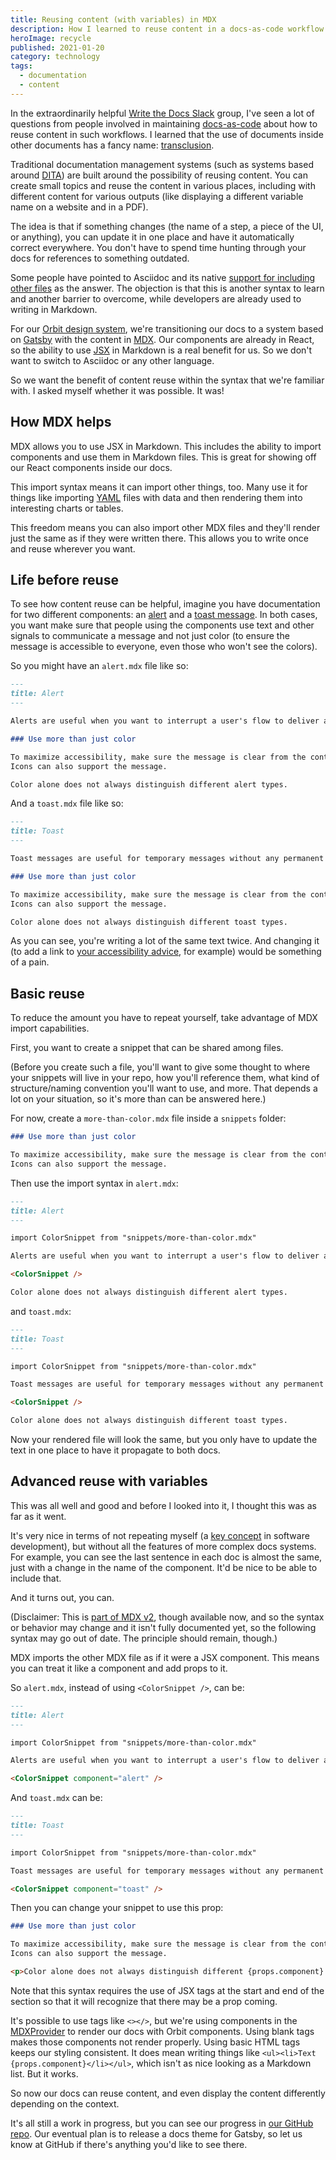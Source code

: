 ```yaml
---
title: Reusing content (with variables) in MDX
description: How I learned to reuse content in a docs-as-code workflow in MDX.
heroImage: recycle
published: 2021-01-20
category: technology
tags:
  - documentation
  - content
---
```


In the extraordinarily helpful [Write the Docs Slack](https://www.writethedocs.org/slack/) group,
I've seen a lot of questions from people involved in maintaining [docs-as-code](https://www.docslikecode.com/)
about how to reuse content in such workflows.
I learned that the use of documents inside other documents has a fancy name: [transclusion](https://en.wikipedia.org/wiki/Transclusion).

Traditional documentation management systems (such as systems based around [DITA](https://en.wikipedia.org/wiki/Darwin_Information_Typing_Architecture))
are built around the possibility of reusing content.
You can create small topics and reuse the content in various places,
including with different content for various outputs (like displaying a different variable name on a website and in a PDF).

The idea is that if something changes (the name of a step, a piece of the UI, or anything),
you can update it in one place and have it automatically correct everywhere.
You don't have to spend time hunting through your docs for references to something outdated.

Some people have pointed to Asciidoc and its native [support for including other files](https://asciidoc.org/userguide.html#_system_macros) as the answer.
The objection is that this is another syntax to learn and another barrier to overcome, while developers are already used to writing in Markdown.

For our [Orbit design system](https://orbit.kiwi/),
we're transitioning our docs to a system based on [Gatsby](https://gatsbyjs.com/) with the content in [MDX](https://mdxjs.com/).
Our components are already in React, so the ability to use [JSX](https://reactjs.org/docs/introducing-jsx.html) in Markdown is a real benefit for us.
So we don't want to switch to Asciidoc or any other language.

So we want the benefit of content reuse within the syntax that we're familiar with.
I asked myself whether it was possible.
It was!

## How MDX helps

MDX allows you to use JSX in Markdown.
This includes the ability to import components and use them in Markdown files.
This is great for showing off our React components inside our docs.

This import syntax means it can import other things, too.
Many use it for things like importing [YAML](https://en.wikipedia.org/wiki/YAML) files with data
and then rendering them into interesting charts or tables.

This freedom means you can also import other MDX files and they'll render just the same as if they were written there.
This allows you to write once and reuse wherever you want.

## Life before reuse

To see how content reuse can be helpful, imagine you have documentation for two different components:
an [alert](https://orbit.kiwi/components/alert-message/) and a [toast message](https://orbit.kiwi/components/toast/).
In both cases, you want make sure that people using the components use text and other signals
to communicate a message and not just color (to ensure the message is accessible to everyone, even those who won't see the colors).

So you might have an `alert.mdx` file like so:

```markdown
---
title: Alert
---

Alerts are useful when you want to interrupt a user's flow to deliver an important message.

### Use more than just color

To maximize accessibility, make sure the message is clear from the content.
Icons can also support the message.

Color alone does not always distinguish different alert types.
```

And a `toast.mdx` file like so:

```markdown
---
title: Toast
---

Toast messages are useful for temporary messages without any permanent effects.

### Use more than just color

To maximize accessibility, make sure the message is clear from the content.
Icons can also support the message.

Color alone does not always distinguish different toast types.
```

As you can see, you're writing a lot of the same text twice.
And changing it (to add a link to [your accessibility advice](https://orbit.kiwi/accessibility/accessibility/), for example)
would be something of a pain.

## Basic reuse

To reduce the amount you have to repeat yourself, take advantage of MDX import capabilities.

First, you want to create a snippet that can be shared among files.

(Before you create such a file, you'll want to give some thought to where your snippets will live in your repo, how you'll reference them,
what kind of structure/naming convention you'll want to use, and more.
That depends a lot on your situation, so it's more than can be answered here.)

For now, create a `more-than-color.mdx` file inside a `snippets` folder:

```markdown
### Use more than just color

To maximize accessibility, make sure the message is clear from the content.
Icons can also support the message.
```

Then use the import syntax in `alert.mdx`:

```markdown
---
title: Alert
---

import ColorSnippet from "snippets/more-than-color.mdx"

Alerts are useful when you want to interrupt a user's flow to deliver an important message.

<ColorSnippet />

Color alone does not always distinguish different alert types.
```

and `toast.mdx`:

```markdown
---
title: Toast
---

import ColorSnippet from "snippets/more-than-color.mdx"

Toast messages are useful for temporary messages without any permanent effects.

<ColorSnippet />

Color alone does not always distinguish different toast types.
```

Now your rendered file will look the same, but you only have to update the text in one place to have it propagate to both docs.

## Advanced reuse with variables

This was all well and good and before I looked into it, I thought this was as far as it went.

It's very nice in terms of not repeating myself (a [key concept](https://en.wikipedia.org/wiki/Don%27t_repeat_yourself) in software development),
but without all the features of more complex docs systems.
For example, you can see the last sentence in each doc is almost the same, just with a change in the name of the component.
It'd be nice to be able to include that.

And it turns out, you can.

(Disclaimer: This is [part of MDX v2](https://github.com/mdx-js/mdx/issues/628), though available now,
and so the syntax or behavior may change and it isn't fully documented yet, so the following syntax may go out of date.
The principle should remain, though.)

MDX imports the other MDX file as if it were a JSX component.
This means you can treat it like a component and add props to it.

So `alert.mdx`, instead of using `<ColorSnippet />`, can be:

```markdown
---
title: Alert
---

import ColorSnippet from "snippets/more-than-color.mdx"

Alerts are useful when you want to interrupt a user's flow to deliver an important message.

<ColorSnippet component="alert" />
```

And `toast.mdx` can be:

```markdown
---
title: Toast
---

import ColorSnippet from "snippets/more-than-color.mdx"

Toast messages are useful for temporary messages without any permanent effects.

<ColorSnippet component="toast" />
```

Then you can change your snippet to use this prop:

```markdown
### Use more than just color

To maximize accessibility, make sure the message is clear from the content.
Icons can also support the message.

<p>Color alone does not always distinguish different {props.component} types.</p>
```

Note that this syntax requires the use of JSX tags at the start and end of the section so that it will recognize that there may be a prop coming.

It's possible to use tags like `<></>`, but we're using components in the [MDXProvider](https://mdxjs.com/getting-started#working-with-components)
to render our docs with Orbit components.
Using blank tags makes those components not render properly.
Using basic HTML tags keeps our styling consistent.
It does mean writing things like `<ul><li>Text {props.component}</li></ul>`, which isn't as nice looking as a Markdown list.
But it works.

So now our docs can reuse content, and even display the content differently depending on the context.

It's all still a work in progress, but you can see our progress in [our GitHub repo](https://github.com/kiwicom/orbit/tree/master/docs).
Our eventual plan is to release a docs theme for Gatsby, so let us know at GitHub if there's anything you'd like to see there.
